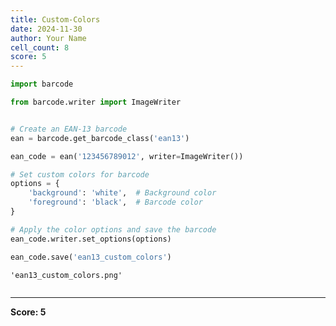 ```yaml
---
title: Custom-Colors
date: 2024-11-30
author: Your Name
cell_count: 8
score: 5
---
```


```python
import barcode

```


```python
from barcode.writer import ImageWriter


```


```python

# Create an EAN-13 barcode
ean = barcode.get_barcode_class('ean13')

```


```python
ean_code = ean('123456789012', writer=ImageWriter())


```


```python
# Set custom colors for barcode
options = {
    'background': 'white',  # Background color
    'foreground': 'black',  # Barcode color
}


```


```python
# Apply the color options and save the barcode
ean_code.writer.set_options(options)

```


```python
ean_code.save('ean13_custom_colors')
```




    'ean13_custom_colors.png'




```python

```


---
**Score: 5**
